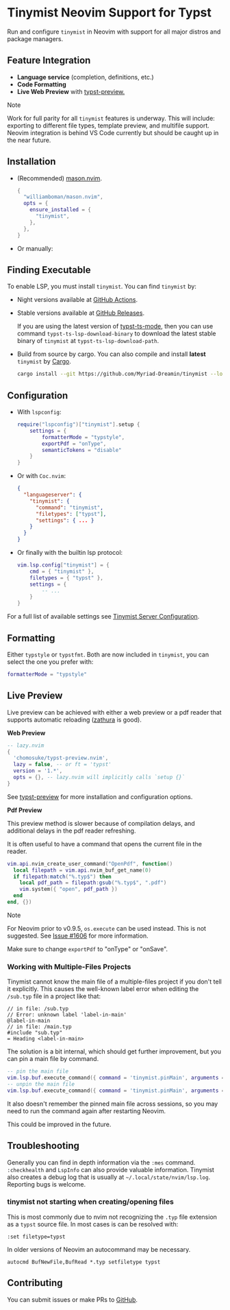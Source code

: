 <!-- This file is generated by scripts/link-docs.mjs from docs/tinymist/frontend/neovim.typ. Do not edit manually. -->
# Tinymist Neovim Support for Typst

Run and configure `tinymist` in Neovim with support for all major distros and package managers.

## Feature Integration
- **Language service** (completion, definitions, etc.)
- **Code Formatting**
- **Live Web Preview** with [typst-preview.](https://github.com/chomosuke/typst-preview.nvim)

> [!NOTE]
> 
>   Work for full parity for all `tinymist` features is underway. This will include: exporting to different file types, template preview, and multifile support. Neovim integration is behind VS Code currently but should be caught up in the near future.


## Installation
- (Recommended) [mason.nvim](https://github.com/williamboman/mason.nvim).
  ```lua
  {
    "williamboman/mason.nvim",
    opts = {
      ensure_installed = {
        "tinymist",
      },
    },
  }
  ```
- Or manually:

  
## Finding Executable

To enable LSP, you must install `tinymist`. You can find `tinymist` by:

- Night versions available at [GitHub Actions](https://github.com/Myriad-Dreamin/tinymist/actions).

- Stable versions available at [GitHub Releases](https://github.com/Myriad-Dreamin/tinymist/releases). 

  If you are using the latest version of
  [typst-ts-mode](https://codeberg.org/meow_king/typst-ts-mode), then
  you can use command `typst-ts-lsp-download-binary` to download the latest
  stable binary of `tinymist` at `typst-ts-lsp-download-path`.

- Build from source by cargo.
  You can also compile and install **latest** `tinymist` by [Cargo](https://www.rust-lang.org/tools/install).

  ```bash
  cargo install --git https://github.com/Myriad-Dreamin/tinymist --locked tinymist
  ```


## Configuration
- With `lspconfig`:
  ```lua
  require("lspconfig")["tinymist"].setup {
      settings = {
          formatterMode = "typstyle",
          exportPdf = "onType",
          semanticTokens = "disable"
      }
  }
  ```

- Or with `Coc.nvim`:

  ```json
  {
    "languageserver": {
      "tinymist": {
        "command": "tinymist",
        "filetypes": ["typst"],
        "settings": { ... }
      }
    }
  }
  ```
- Or finally with the builtin lsp protocol:

  ```lua
  vim.lsp.config["tinymist"] = {
      cmd = { "tinymist" },
      filetypes = { "typst" },
      settings = {
          -- ...
      }
  }
  ```

For a full list of available settings see [Tinymist Server Configuration](https://github.com/Myriad-Dreamin/tinymist/tree/main/editors/neovim/Configuration.md).

## Formatting

Either `typstyle` or `typstfmt`. Both are now included in `tinymist`, you can select the one you prefer with:

```lua
formatterMode = "typstyle"
```

## Live Preview


Live preview can be achieved with either a web preview or a pdf reader that supports automatic reloading ([zathura](https://pwmt.org/projects/zathura/) is good).

**Web Preview**

```lua
-- lazy.nvim
{
  'chomosuke/typst-preview.nvim',
  lazy = false, -- or ft = 'typst'
  version = '1.*',
  opts = {}, -- lazy.nvim will implicitly calls `setup {}`
}
```
See [typst-preview](https://github.com/chomosuke/typst-preview.nvim) for more installation and configuration options.

**Pdf Preview**

This preview method is slower because of compilation delays, and additional delays in the pdf reader refreshing.

It is often useful to have a command that opens the current file in the reader.

```lua
vim.api.nvim_create_user_command("OpenPdf", function()
  local filepath = vim.api.nvim_buf_get_name(0)
  if filepath:match("%.typ$") then
    local pdf_path = filepath:gsub("%.typ$", ".pdf")
    vim.system({ "open", pdf_path })
  end
end, {})
```

> [!NOTE]
> 
>   For Neovim prior to v0.9.5, `os.execute` can be used instead. This is not suggested. See [Issue \#1606](https://github.com/Myriad-Dreamin/tinymist/issues/1606) for more information.



Make sure to change `exportPdf` to "onType" or "onSave".

### Working with Multiple-Files Projects


Tinymist cannot know the main file of a multiple-files project if you don't tell it explicitly. This causes the well-known label error when editing the `/sub.typ` file in a project like that:

```typ
// in file: /sub.typ
// Error: unknown label 'label-in-main'
@label-in-main
// in file: /main.typ
#include "sub.typ"
= Heading <label-in-main>
```

The solution is a bit internal, which should get further improvement, but you can pin a main file by command.

```lua
-- pin the main file
vim.lsp.buf.execute_command({ command = 'tinymist.pinMain', arguments = { vim.api.nvim_buf_get_name(0) } })
-- unpin the main file
vim.lsp.buf.execute_command({ command = 'tinymist.pinMain', arguments = { nil } })
```

It also doesn't remember the pinned main file across sessions, so you may need to run the command again after restarting Neovim.

This could be improved in the future.

## Troubleshooting


Generally you can find in depth information via the `:mes` command. `:checkhealth` and `LspInfo` can also provide valuable information. Tinymist also creates a debug log that is usually at `~/.local/state/nvim/lsp.log`. Reporting bugs is welcome.

### tinymist not starting when creating/opening files


This is most commonly due to nvim not recognizing the `.typ` file extension as a `typst` source file. In most cases is can be resolved with:

```typ
:set filetype=typst
```

In older versions of Neovim an autocommand may be necessary.

```vim
autocmd BufNewFile,BufRead *.typ setfiletype typst
```

## Contributing

You can submit issues or make PRs to [GitHub](https://github.com/Myriad-Dreamin/tinymist).

